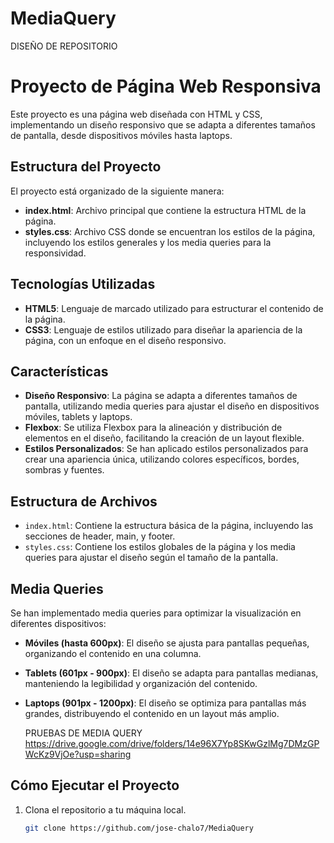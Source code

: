 # MediaQuery
DISEÑO DE REPOSITORIO
# Proyecto de Página Web Responsiva

Este proyecto es una página web diseñada con HTML y CSS, implementando un diseño responsivo que se adapta a diferentes tamaños de pantalla, desde dispositivos móviles hasta laptops.

## Estructura del Proyecto

El proyecto está organizado de la siguiente manera:

- **index.html**: Archivo principal que contiene la estructura HTML de la página.
- **styles.css**: Archivo CSS donde se encuentran los estilos de la página, incluyendo los estilos generales y los media queries para la responsividad.

## Tecnologías Utilizadas

- **HTML5**: Lenguaje de marcado utilizado para estructurar el contenido de la página.
- **CSS3**: Lenguaje de estilos utilizado para diseñar la apariencia de la página, con un enfoque en el diseño responsivo.

## Características

- **Diseño Responsivo**: La página se adapta a diferentes tamaños de pantalla, utilizando media queries para ajustar el diseño en dispositivos móviles, tablets y laptops.
- **Flexbox**: Se utiliza Flexbox para la alineación y distribución de elementos en el diseño, facilitando la creación de un layout flexible.
- **Estilos Personalizados**: Se han aplicado estilos personalizados para crear una apariencia única, utilizando colores específicos, bordes, sombras y fuentes.

## Estructura de Archivos

- `index.html`: Contiene la estructura básica de la página, incluyendo las secciones de header, main, y footer.
- `styles.css`: Contiene los estilos globales de la página y los media queries para ajustar el diseño según el tamaño de la pantalla.

## Media Queries

Se han implementado media queries para optimizar la visualización en diferentes dispositivos:

- **Móviles (hasta 600px)**: El diseño se ajusta para pantallas pequeñas, organizando el contenido en una columna.
- **Tablets (601px - 900px)**: El diseño se adapta para pantallas medianas, manteniendo la legibilidad y organización del contenido.
- **Laptops (901px - 1200px)**: El diseño se optimiza para pantallas más grandes, distribuyendo el contenido en un layout más amplio.

     PRUEBAS DE MEDIA QUERY
https://drive.google.com/drive/folders/14e96X7Yp8SKwGzlMg7DMzGPWcKz9VjOe?usp=sharing

## Cómo Ejecutar el Proyecto

1. Clona el repositorio a tu máquina local.
   ```bash
   git clone https://github.com/jose-chalo7/MediaQuery
